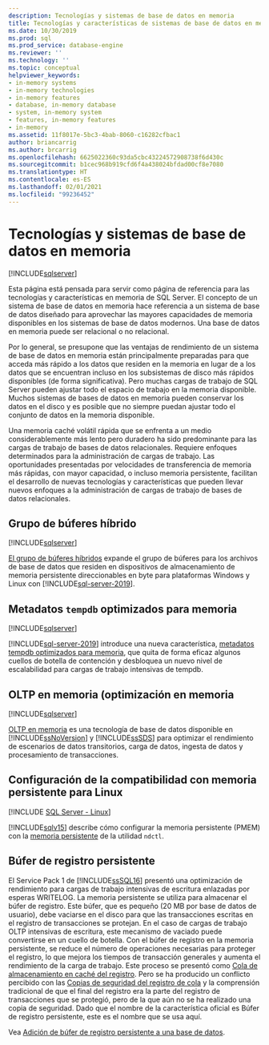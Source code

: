 ```yaml
---
description: Tecnologías y sistemas de base de datos en memoria
title: Tecnologías y características de sistemas de base de datos en memoria
ms.date: 10/30/2019
ms.prod: sql
ms.prod_service: database-engine
ms.reviewer: ''
ms.technology: ''
ms.topic: conceptual
helpviewer_keywords:
- in-memory systems
- in-memory technologies
- in-memory features
- database, in-memory database
- system, in-memory system
- features, in-memory features
- in-memory
ms.assetid: 11f8017e-5bc3-4bab-8060-c16282cfbac1
author: briancarrig
ms.author: brcarrig
ms.openlocfilehash: 6625022360c93da5cbc43224572908738f6d430c
ms.sourcegitcommit: b1cec968b919cfd6f4a438024bfdad00cf8e7080
ms.translationtype: HT
ms.contentlocale: es-ES
ms.lasthandoff: 02/01/2021
ms.locfileid: "99236452"
---
```

# <a name="in-memory-database-systems-and-technologies"></a>Tecnologías y sistemas de base de datos en memoria

[!INCLUDE[sqlserver](../includes/applies-to-version/sqlserver.md)]

Esta página está pensada para servir como página de referencia para las tecnologías y características en memoria de SQL Server. El concepto de un sistema de base de datos en memoria hace referencia a un sistema de base de datos diseñado para aprovechar las mayores capacidades de memoria disponibles en los sistemas de base de datos modernos. Una base de datos en memoria puede ser relacional o no relacional.

Por lo general, se presupone que las ventajas de rendimiento de un sistema de base de datos en memoria están principalmente preparadas para que acceda más rápido a los datos que residen en la memoria en lugar de a los datos que se encuentran incluso en los subsistemas de disco más rápidos disponibles (de forma significativa). Pero muchas cargas de trabajo de SQL Server pueden ajustar todo el espacio de trabajo en la memoria disponible. Muchos sistemas de bases de datos en memoria pueden conservar los datos en el disco y es posible que no siempre puedan ajustar todo el conjunto de datos en la memoria disponible.

Una memoria caché volátil rápida que se enfrenta a un medio considerablemente más lento pero duradero ha sido predominante para las cargas de trabajo de bases de datos relacionales. Requiere enfoques determinados para la administración de cargas de trabajo. Las oportunidades presentadas por velocidades de transferencia de memoria más rápidas, con mayor capacidad, o incluso memoria persistente, facilitan el desarrollo de nuevas tecnologías y características que pueden llevar nuevos enfoques a la administración de cargas de trabajo de bases de datos relacionales.

## <a name="hybrid-buffer-pool"></a>Grupo de búferes híbrido

[!INCLUDE[sqlserver](../includes/applies-to-version/sqlserver.md)]

[El grupo de búferes híbridos](../database-engine/configure-windows/hybrid-buffer-pool.md) expande el grupo de búferes para los archivos de base de datos que residen en dispositivos de almacenamiento de memoria persistente direccionables en byte para plataformas Windows y Linux con [!INCLUDE[sql-server-2019](../includes/sssql19-md.md)].

## <a name="memory-optimized-tempdb-metadata"></a>Metadatos `tempdb` optimizados para memoria

[!INCLUDE[sqlserver](../includes/applies-to-version/sqlserver.md)]

[!INCLUDE[sql-server-2019](../includes/sssql19-md.md)] introduce una nueva característica, [metadatos tempdb optimizados para memoria](./databases/tempdb-database.md#memory-optimized-tempdb-metadata), que quita de forma eficaz algunos cuellos de botella de contención y desbloquea un nuevo nivel de escalabilidad para cargas de trabajo intensivas de tempdb.

## <a name="in-memory-oltp"></a>OLTP en memoria (optimización en memoria

[!INCLUDE[sqlserver](../includes/applies-to-version/sqlserver.md)]

[OLTP en memoria](./in-memory-oltp/in-memory-oltp-in-memory-optimization.md) es una tecnología de base de datos disponible en [!INCLUDE[ssNoVersion](../includes/ssnoversion-md.md)] y [!INCLUDE[ssSDS](../includes/sssds-md.md)] para optimizar el rendimiento de escenarios de datos transitorios, carga de datos, ingesta de datos y procesamiento de transacciones.

## <a name="configuring-persistent-memory-support-for-linux"></a>Configuración de la compatibilidad con memoria persistente para Linux

[!INCLUDE [SQL Server - Linux](../includes/applies-to-version/sql-linux.md)]

[!INCLUDE[sqlv15](../includes/sssql19-md.md)] describe cómo configurar la memoria persistente (PMEM) con la [memoria persistente](../linux/sql-server-linux-configure-pmem.md) de la utilidad `ndctl`.

## <a name="persisted-log-buffer"></a>Búfer de registro persistente

El Service Pack 1 de [!INCLUDE[ssSQL16](../includes/sssql16-md.md)] presentó una optimización de rendimiento para cargas de trabajo intensivas de escritura enlazadas por esperas WRITELOG. La memoria persistente se utiliza para almacenar el búfer de registro. Este búfer, que es pequeño (20 MB por base de datos de usuario), debe vaciarse en el disco para que las transacciones escritas en el registro de transacciones se protejan. En el caso de cargas de trabajo OLTP intensivas de escritura, este mecanismo de vaciado puede convertirse en un cuello de botella. Con el búfer de registro en la memoria persistente, se reduce el número de operaciones necesarias para proteger el registro, lo que mejora los tiempos de transacción generales y aumenta el rendimiento de la carga de trabajo. Este proceso se presentó como [Cola de almacenamiento en caché del registro]( https://blogs.msdn.microsoft.com/bobsql/2016/11/08/how-it-works-it-just-runs-faster-non-volatile-memory-sql-server-tail-of-log-caching-on-nvdimm/). Pero se ha producido un conflicto percibido con las [Copias de seguridad del registro de cola](./backup-restore/tail-log-backups-sql-server.md) y la comprensión tradicional de que el final del registro era la parte del registro de transacciones que se protegió, pero de la que aún no se ha realizado una copia de seguridad. Dado que el nombre de la característica oficial es Búfer de registro persistente, este es el nombre que se usa aquí.

Vea [Adición de búfer de registro persistente a una base de datos](./databases/add-persisted-log-buffer.md).
